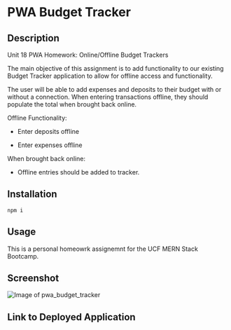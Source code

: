 # PWA Budget Tracker

## Description
Unit 18 PWA Homework: Online/Offline Budget Trackers

The main objective of this assignment is to add functionality to our existing Budget Tracker application to allow for offline access and functionality.

The user will be able to add expenses and deposits to their budget with or without a connection. When entering transactions offline, they should populate the total when brought back online.

Offline Functionality:

  * Enter deposits offline

  * Enter expenses offline

When brought back online:

  * Offline entries should be added to tracker.

## Installation
```npm i ```

## Usage

This is a personal homeowrk assignemnt for the UCF MERN Stack Bootcamp.

## Screenshot
![Image of pwa_budget_tracker](https://i.gyazo.com/96269c93b85cc69438426d2ee5b44c0d.png)

## Link to Deployed Application